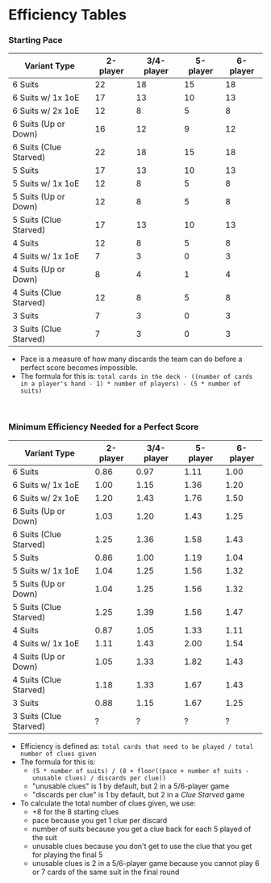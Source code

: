 # Efficiency Tables

### Starting Pace

| Variant Type           | 2-player | 3/4-player | 5-player | 6-player |
| ---------------------- | -------- | ---------- | -------- | -------- |
| 6 Suits                | 22       | 18         | 15       | 18       |
| 6 Suits w/ 1x 1oE      | 17       | 13         | 10       | 13       |
| 6 Suits w/ 2x 1oE      | 12       | 8          | 5        | 8        |
| 6 Suits (Up or Down)   | 16       | 12         | 9        | 12       |
| 6 Suits (Clue Starved) | 22       | 18         | 15       | 18       |
| 5 Suits                | 17       | 13         | 10       | 13       |
| 5 Suits w/ 1x 1oE      | 12       | 8          | 5        | 8        |
| 5 Suits (Up or Down)   | 12       | 8          | 5        | 8        |
| 5 Suits (Clue Starved) | 17       | 13         | 10       | 13       |
| 4 Suits                | 12       | 8          | 5        | 8        |
| 4 Suits w/ 1x 1oE      | 7        | 3          | 0        | 3        |
| 4 Suits (Up or Down)   | 8        | 4          | 1        | 4        |
| 4 Suits (Clue Starved) | 12       | 8          | 5        | 8        |
| 3 Suits                | 7        | 3          | 0        | 3        |
| 3 Suits (Clue Starved) | 7        | 3          | 0        | 3        |

* Pace is a measure of how many discards the team can do before a perfect score becomes impossible.
* The formula for this is: `total cards in the deck - ((number of cards in a player's hand - 1) * number of players) - (5 * number of suits)`

<br />

### Minimum Efficiency Needed for a Perfect Score

| Variant Type           | 2-player | 3/4-player | 5-player | 6-player |
| ---------------------- | -------- | ---------- | -------- | -------- |
| 6 Suits                | 0.86     | 0.97       | 1.11     | 1.00     |
| 6 Suits w/ 1x 1oE      | 1.00     | 1.15       | 1.36     | 1.20     |
| 6 Suits w/ 2x 1oE      | 1.20     | 1.43       | 1.76     | 1.50     |
| 6 Suits (Up or Down)   | 1.03     | 1.20       | 1.43     | 1.25     |
| 6 Suits (Clue Starved) | 1.25     | 1.36       | 1.58     | 1.43     |
| 5 Suits                | 0.86     | 1.00       | 1.19     | 1.04     |
| 5 Suits w/ 1x 1oE      | 1.04     | 1.25       | 1.56     | 1.32     |
| 5 Suits (Up or Down)   | 1.04     | 1.25       | 1.56     | 1.32     |
| 5 Suits (Clue Starved) | 1.25     | 1.39       | 1.56     | 1.47     |
| 4 Suits                | 0.87     | 1.05       | 1.33     | 1.11     |
| 4 Suits w/ 1x 1oE      | 1.11     | 1.43       | 2.00     | 1.54     |
| 4 Suits (Up or Down)   | 1.05     | 1.33       | 1.82     | 1.43     |
| 4 Suits (Clue Starved) | 1.18     | 1.33       | 1.67     | 1.43     |
| 3 Suits                | 0.88     | 1.15       | 1.67     | 1.25     |
| 3 Suits (Clue Starved) | ?     | ?       | ?     | ?     |

* Efficiency is defined as: `total cards that need to be played / total number of clues given`
* The formula for this is:
  * `(5 * number of suits) / (8 + floor((pace + number of suits - unusable clues) / discards per clue))`
  * "unusable clues" is 1 by default, but 2 in a 5/6-player game
  * "discards per clue" is 1 by default, but 2 in a *Clue Starved* game
* To calculate the total number of clues given, we use:
  * +8 for the 8 starting clues
  * pace because you get 1 clue per discard
  * number of suits because you get a clue back for each 5 played of the suit
  * unusable clues because you don't get to use the clue that you get for playing the final 5
  * unusable clues is 2 in a 5/6-player game because you cannot play 6 or 7 cards of the same suit in the final round
